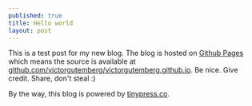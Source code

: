 ```yaml
---
published: true
title: Hello world
layout: post
---
```

This is a test post for my new blog. The blog is hosted on [Github Pages](http://pages.github.com/) which means the source is available at [github.com/victorgutemberg/victorgutemberg.github.io](http://github.com/victorgutemberg/victorgutemberg.github.io). Be nice. Give credit. Share, don't steal :)

By the way, this blog is powered by [tinypress.co](https://tinypress.co).